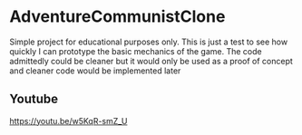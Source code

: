 # AdventureCommunistClone
Simple project for educational purposes only. This is just a test to see how quickly I can prototype the basic mechanics of the game. The code admittedly could be cleaner but it would only be used as a proof of concept and cleaner code would be implemented later

## Youtube

https://youtu.be/w5KqR-smZ_U
